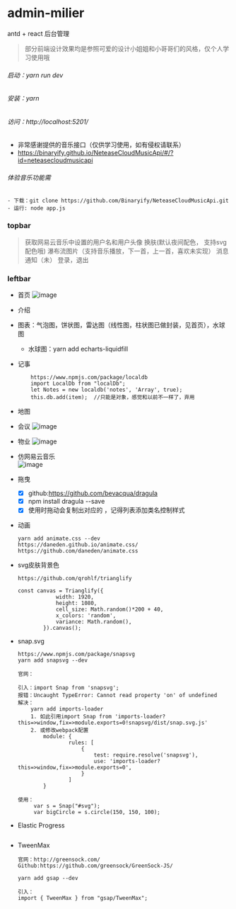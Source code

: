 # admin-milier
antd + react 后台管理

> 部分前端设计效果均是参照可爱的设计小姐姐和小哥哥们的风格，仅个人学习使用哦

###### 启动：yarn run dev
###### 安装：yarn
###### 访问：http://localhost:5201/

 - 非常感谢提供的音乐接口（仅供学习使用，如有侵权请联系）
 - https://binaryify.github.io/NeteaseCloudMusicApi/#/?id=neteasecloudmusicapi

###### 体验音乐功能需
    - 下载：git clone https://github.com/Binaryify/NeteaseCloudMusicApi.git
    - 运行: node app.js

### topbar
> 获取网易云音乐中设置的用户名和用户头像
> 换肤(默认夜间配色， 支持svg配色哦)
> 瀑布流图片（支持音乐播放，下一首，上一首，喜欢未实现）
> 消息通知（未）
> 登录，退出

### leftbar
- 首页
![image](https://user-images.githubusercontent.com/20200628/98806668-7ee93e80-2454-11eb-9c05-1016208c214d.png)
- 介绍
- 图表：气泡图，饼状图，雷达图（线性图，柱状图已做封装，见首页），水球图
    - 水球图：yarn add echarts-liquidfill
    
- 记事

    ```
        https://www.npmjs.com/package/localdb
        import LocalDb from "localDb";
        let Notes = new localdb('notes', 'Array', true);
        this.db.add(item);  //只能是对象，感觉和以前不一样了，弃用
    ```

- 地图

- 会议
![image](https://user-images.githubusercontent.com/20200628/98076231-dca3e680-1ea8-11eb-964f-f3cd76c19479.png)

- 物业
![image](https://user-images.githubusercontent.com/20200628/98807061-1353a100-2455-11eb-95ec-68391c9652f5.png)

- 仿网易云音乐   
![image](https://user-images.githubusercontent.com/20200628/98807132-2bc3bb80-2455-11eb-8d30-319104b3faca.png)

- 拖曳
    - [x] github:https://github.com/bevacqua/dragula
    - [x] npm install dragula --save
    - [x] 使用时拖动会复制出对应的 ，记得列表添加类名控制样式

- 动画
    ```
    yarn add animate.css --dev
    https://daneden.github.io/animate.css/
    https://github.com/daneden/animate.css
    ```

- svg皮肤背景色
    ```
    https://github.com/qrohlf/trianglify
    
    const canvas = Trianglify({
                width: 1920,
                height: 1080,
                cell_size: Math.random()*200 + 40,
                x_colors: 'random',
                variance: Math.random(),
            }).canvas();
    ```

- snap.svg
    ```
    https://www.npmjs.com/package/snapsvg
    yarn add snapsvg --dev
    
    官网：
    
    引入：import Snap from 'snapsvg';
    报错：Uncaught TypeError: Cannot read property 'on' of undefined
    解决：
        yarn add imports-loader
        1. 如此引用import Snap from 'imports-loader?this=>window,fix=>module.exports=0!snapsvg/dist/snap.svg.js'
        2. 或修改webpack配置
            module: {
                    rules: [
                        {
                            test: require.resolve('snapsvg'),
                            use: 'imports-loader?this=>window,fix=>module.exports=0',
                        }
                    ]
            }
    
    使用：
         var s = Snap("#svg");
         var bigCircle = s.circle(150, 150, 100);
    ```

- Elastic Progress
    ```
    
    ```

- TweenMax
    ```
    官网：http://greensock.com/
    Github:https://github.com/greensock/GreenSock-JS/
    
    yarn add gsap --dev
    
    引入：
    import { TweenMax } from "gsap/TweenMax";
    ```
